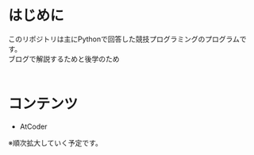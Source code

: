 # はじめに
このリポジトリは主にPythonで回答した競技プログラミングのプログラムです。  
ブログで解説するためと後学のため  
　　
# コンテンツ
* AtCoder
  
※順次拡大していく予定です。  
